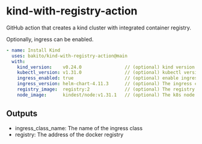 # kind-with-registry-action

GitHub action that creates a kind cluster with integrated container registry.

Optionally, ingress can be enabled.

```yaml
- name: Install Kind
  uses: bakito/kind-with-registry-action@main
  with:
    kind_version:    v0.24.0                // (optional) kind version to be used
    kubectl_version: v1.31.0                // (optional) kubectl version to be used
    ingress_enabled: true                   // (optional) enable ingress-nginx
    ingress_version: helm-chart-4.11.3      // (optional) The ingress controller version (git tag)
    registry_image:  registry:2             // (optional) The registry docker image to be used
    node_image:      kindest/node:v1.31.1   // (optional) The k8s node image to be used
```

## Outputs

- ingress_class_name: The name of the ingress class
- registry: The address of the docker registry
